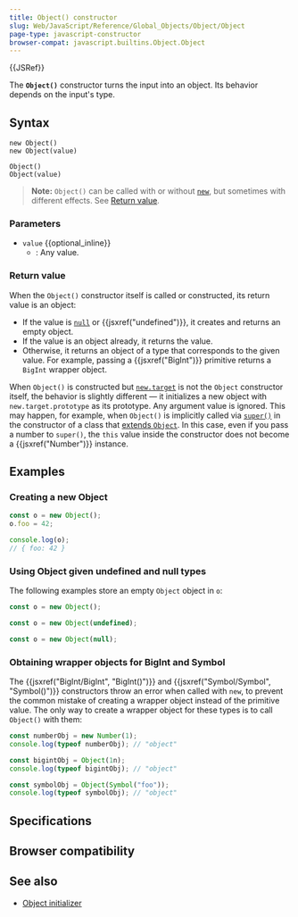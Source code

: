 ```yaml
---
title: Object() constructor
slug: Web/JavaScript/Reference/Global_Objects/Object/Object
page-type: javascript-constructor
browser-compat: javascript.builtins.Object.Object
---
```


{{JSRef}}

The **`Object()`** constructor turns the input into an object. Its behavior depends on the input's type.

## Syntax

```js-nolint
new Object()
new Object(value)

Object()
Object(value)
```

> **Note:** `Object()` can be called with or without [`new`](/Web/JavaScript/Reference/Operators/new), but sometimes with different effects. See [Return value](#return_value).

### Parameters

- `value` {{optional_inline}}
  - : Any value.

### Return value

When the `Object()` constructor itself is called or constructed, its return value is an object:

- If the value is [`null`](/Web/JavaScript/Reference/Operators/null) or {{jsxref("undefined")}}, it creates and returns an empty object.
- If the value is an object already, it returns the value.
- Otherwise, it returns an object of a type that corresponds to the given value. For example, passing a {{jsxref("BigInt")}} primitive returns a `BigInt` wrapper object.

When `Object()` is constructed but [`new.target`](/Web/JavaScript/Reference/Operators/new.target) is not the `Object` constructor itself, the behavior is slightly different — it initializes a new object with `new.target.prototype` as its prototype. Any argument value is ignored. This may happen, for example, when `Object()` is implicitly called via [`super()`](/Web/JavaScript/Reference/Operators/super) in the constructor of a class that [extends `Object`](/Web/JavaScript/Reference/Classes/extends#extending_object). In this case, even if you pass a number to `super()`, the `this` value inside the constructor does not become a {{jsxref("Number")}} instance.

## Examples

### Creating a new Object

```js
const o = new Object();
o.foo = 42;

console.log(o);
// { foo: 42 }
```

### Using Object given undefined and null types

The following examples store an empty `Object` object in `o`:

```js
const o = new Object();
```

```js
const o = new Object(undefined);
```

```js
const o = new Object(null);
```

### Obtaining wrapper objects for BigInt and Symbol

The {{jsxref("BigInt/BigInt", "BigInt()")}} and {{jsxref("Symbol/Symbol", "Symbol()")}} constructors throw an error when called with `new`, to prevent the common mistake of creating a wrapper object instead of the primitive value. The only way to create a wrapper object for these types is to call `Object()` with them:

```js
const numberObj = new Number(1);
console.log(typeof numberObj); // "object"

const bigintObj = Object(1n);
console.log(typeof bigintObj); // "object"

const symbolObj = Object(Symbol("foo"));
console.log(typeof symbolObj); // "object"
```

## Specifications



## Browser compatibility



## See also

- [Object initializer](/Web/JavaScript/Reference/Operators/Object_initializer)

